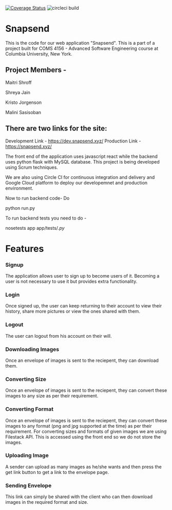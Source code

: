 [![Coverage Status](https://coveralls.io/repos/github/snapsend/snapsend/badge.svg?branch=master)](https://coveralls.io/github/snapsend/snapsend?branch=master)
![circleci build](https://img.shields.io/circleci/project/github/snapsend/snapsend.svg)

# Snapsend 


This is the code for our web application "Snapsend". This is a part of a project built for COMS 4156 - Advanced Software Engineering course at Columbia University, New York. 

## Project Members - 

Maitri Shroff

Shreya Jain

Kristo Jorgenson

Malini Sasisoban



## There are two links for the site:
Development Link - https://dev.snapsend.xyz/
Production Link - https://snapsend.xyz/


The front end of the application uses javascript react while the backend uses python flask with MySQL database. This project is being developed using Scrum techniques. 

We are also using Circle CI for continuous integration and delivery and Google Cloud platform to deploy our developemnet and production environment. 

Now to run backend code- 
Do 

python run.py

To run backend tests you need to do - 

nosetests app app/tests/*.py*

# Features

### Signup

The application allows user to sign up to become users of it. Becoming a user is not necessary to use it but provides extra functionality.

### Login

Once signed up, the user can keep returning to their account to view their history, share more pictures or view the ones shared with them.

### Logout

The user can logout from his account on their will.

### Downloading Images

Once an envelope of images is sent to the reciepent, they can download them. 

### Converting Size

Once an envelope of images is sent to the reciepent, they can convert these images to any size as per their requirement. 

### Converting Format 

Once an envelope of images is sent to the reciepent, they can convert these images to any format (png and jpg supported at the time) as per their requirement. For converting sizes and formats of given images we are using Filestack API. This is accessed using the front end so we do not store the images.

### Uploading Image

A sender can upload as many images as he/she wants and then press the get link button to get a link to the envelope page. 

### Sending Envelope

This link can simply be shared with the client who can then download images in the required format and size.
